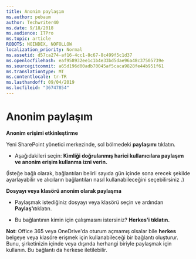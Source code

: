 ```yaml
---
title: Anonim paylaşım
ms.author: pebaum
author: Techwriter40
ms.date: 9/18/2018
ms.audience: ITPro
ms.topic: article
ROBOTS: NOINDEX, NOFOLLOW
localization_priority: Normal
ms.assetid: d57ca274-af16-4cc1-8c67-8c499f5c1d37
ms.openlocfilehash: eaf958932ee1c1b4e33bd5dae96a48c37505739e
ms.sourcegitcommit: a65d196d00adb70045af5caca9828fe44b951f61
ms.translationtype: MT
ms.contentlocale: tr-TR
ms.lasthandoff: 09/04/2019
ms.locfileid: "36747854"
---
```

# <a name="anonymous-sharing"></a>Anonim paylaşım

 **Anonim erişimi etkinleştirme**
  
Yeni SharePoint yönetici merkezinde, sol bölmedeki **paylaşımı** tıklatın. 
  
- Aşağıdakileri seçin: **Kimliği doğrulanmış harici kullanıcılara paylaşım ve anonim erişim kullanma izni verin.**
  
(İsteğe bağlı olarak, bağlantıları belirli sayıda gün içinde sona erecek şekilde ayarlayabilir ve alıcıların bağlantıları nasıl kullanabileceğini seçebilirsiniz .)
    
 **Dosyayı veya klasörü anonim olarak paylaşma**
  
- Paylaşmak istediğiniz dosyayı veya klasörü seçin ve ardından **Paylaş'ı**tıklatın. 
    
- Bu bağlantının kimin için çalışmasını istersiniz? **Herkes'i tıklatın.**
  
 **Not**: Office 365 veya OneDrive'da oturum açmamış olsalar bile **herkes** belgeye veya klasöre erişmek için kullanabileceği bir bağlantı oluşturur. Bunu, şirketinizin içinde veya dışında herhangi biriyle paylaşmak için kullanın. Bu bağlantı da herkese iletilebilir. 
    

